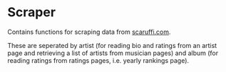 # Scraper

Contains functions for scraping data from [scaruffi.com](https://scaruffi.com).

These are seperated by artist (for reading bio and ratings from an artist page and retrieving a list of artists from musician pages) and album (for reading ratings from ratings pages, i.e. yearly rankings page).
